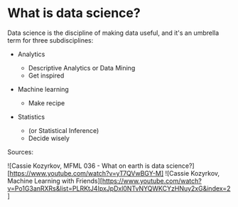 # What is data science?
Data science is the discipline of making data useful, and it's an umbrella term for three subdisciplines:


- Analytics
    + Descriptive Analytics or Data Mining
    + Get inspired

- Machine learning
    + Make recipe

- Statistics 
    + (or Statistical Inference)
    + Decide wisely


Sources:

![Cassie Kozyrkov, MFML 036 - What on earth is data science?][https://www.youtube.com/watch?v=yT7QVwBGY-M]
![Cassie Kozyrkov, Machine Learning with Friends][https://www.youtube.com/watch?v=Po1G3anRXRs&list=PLRKtJ4IpxJpDxl0NTvNYQWKCYzHNuy2xG&index=2]


